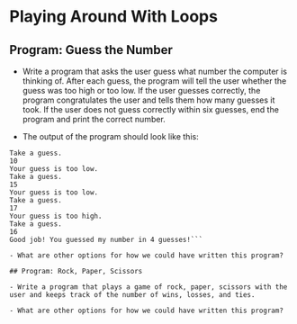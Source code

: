 # Playing Around With Loops

## Program: Guess the Number

- Write a program that asks the user guess what number the computer is thinking of. After each guess, the program will tell the user whether the guess was too high or too low. If the user guesses correctly, the program congratulates the user and tells them how many guesses it took. If the user does not guess correctly within six guesses, end the program and print the correct number.

- The output of the program should look like this:

```I am thinking of a number between 1 and 20.
Take a guess.
10
Your guess is too low.
Take a guess.
15
Your guess is too low.
Take a guess.
17
Your guess is too high.
Take a guess.
16
Good job! You guessed my number in 4 guesses!```

- What are other options for how we could have written this program?

## Program: Rock, Paper, Scissors

- Write a program that plays a game of rock, paper, scissors with the user and keeps track of the number of wins, losses, and ties. 

- What are other options for how we could have written this program?
